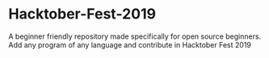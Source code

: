# Hacktober-Fest-2019
 A beginner friendly repository made specifically for open source beginners. Add any program of any language and contribute in Hacktober Fest 2019
